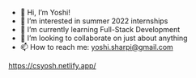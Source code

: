 - 👋 Hi, I’m Yoshi!
- 👀 I’m interested in summer 2022 internships
- 🌱 I’m currently learning Full-Stack Development
- 💞️ I’m looking to collaborate on just about anything
- 📫 How to reach me: yoshi.sharpi@gmail.com

https://csyosh.netlify.app/

<!---
bbfosho0/bbfosho0 is a ✨ special ✨ repository because its `README.md` (this file) appears on your GitHub profile.
You can click the Preview link to take a look at your changes.
--->
